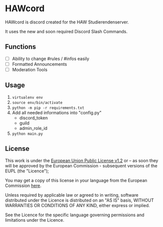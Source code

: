 # HAWcord

HAWcord is discord created for the HAW Studierendenserver.

It uses the new and soon required Discord Slash Commands.

## Functions

- [ ] Ability to change #rules / #infos easily
- [ ] Formatted Announcements
- [ ] Moderation Tools

## Usage

1. ```virtualenv env```
2. ```source env/bin/activate```
3. ```python -m pip -r requirements.txt```
4. Add all needed informations into "config.py"
    - discord_token
    - guild
    - admin_role_id
6. ```python main.py```


## License

This work is under the [European Union Public License v1.2](LICENSE) or – as soon they will be approved by the European Commission - subsequent versions of the EUPL (the "Licence");

You may get a copy of this license in your language from the European Commission [here](https://joinup.ec.europa.eu/collection/eupl/eupl-text-eupl-12).

Unless required by applicable law or agreed to in writing, software distributed under the Licence is distributed on an "AS IS" basis, WITHOUT WARRANTIES OR CONDITIONS OF ANY KIND, either express or implied.

See the Licence for the specific language governing permissions and limitations under the Licence.